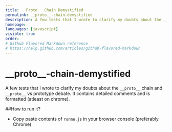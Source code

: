 ```yaml
---
title:   Proto   Chain Demystified
permalink: __proto__-chain-demystified
description: A few tests that I wrote to clarify my doubts about the __proto__ chain and __proto__ vs prototype debate
homepage: 
languages: [javascript]
visible: true
order: 
# Github Flavored Markdown reference
# https://help.github.com/articles/github-flavored-markdown
---
```



\_\_proto\_\_-chain-demystified
===========================

A few tests that I wrote to clarify my doubts about the `__proto__` chain and `__proto__` vs prototype debate. It contains detailed comments and is formatted (atleast on chrome).

##How to run it?

- Copy paste contents of `runme.js` in your browser console (preferably Chrome)
